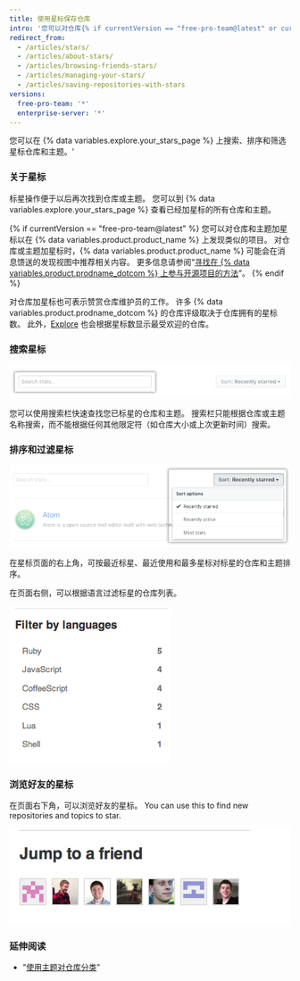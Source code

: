 ```yaml
---
title: 使用星标保存仓库
intro: '您可以对仓库{% if currentVersion == "free-pro-team@latest" or currentVersion ver_gt "enterprise-server@2.16" %}和主题{% endif %}加星标，以跟踪您认为有趣的项目{% if currentVersion == "free-pro-team@latest" %}，并发现消息馈送中的相关内容{% endif %}。'
redirect_from:
  - /articles/stars/
  - /articles/about-stars/
  - /articles/browsing-friends-stars/
  - /articles/managing-your-stars/
  - /articles/saving-repositories-with-stars
versions:
  free-pro-team: '*'
  enterprise-server: '*'
---
```


您可以在 {% data variables.explore.your_stars_page %} 上搜索、排序和筛选星标仓库和主题。'

### 关于星标

标星操作便于以后再次找到仓库或主题。 您可以到 {% data variables.explore.your_stars_page %} 查看已经加星标的所有仓库和主题。

{% if currentVersion == "free-pro-team@latest" %}
您可以对仓库和主题加星标以在 {% data variables.product.product_name %} 上发现类似的项目。 对仓库或主题加星标时，{% data variables.product.product_name %} 可能会在消息馈送的发现视图中推荐相关内容。 更多信息请参阅“[寻找在 {% data variables.product.prodname_dotcom %} 上参与开源项目的方法](/github/getting-started-with-github/finding-ways-to-contribute-to-open-source-on-github)”。
{% endif %}

对仓库加星标也可表示赞赏仓库维护员的工作。 许多 {% data variables.product.prodname_dotcom %} 的仓库评级取决于仓库拥有的星标数。 此外，[Explore](https://github.com/explore) 也会根据星标数显示最受欢迎的仓库。

### 搜索星标

![搜索星标](/assets/images/help/stars/stars_search_bar.png)

您可以使用搜索栏快速查找您已标星的仓库和主题。 搜索栏只能根据仓库或主题名称搜索，而不能根据任何其他限定符（如仓库大小或上次更新时间）搜索。

### 排序和过滤星标

![排序星标](/assets/images/help/stars/stars_sort_menu.png)

在星标页面的右上角，可按最近标星、最近使用和最多星标对标星的仓库和主题排序。

在页面右侧，可以根据语言过滤标星的仓库列表。

![按语言过滤星标](/assets/images/help/stars/stars_filter_language.png)

### 浏览好友的星标

 在页面右下角，可以浏览好友的星标。 You can use this to find new repositories and topics to star.

![查看好友的星标](/assets/images/help/stars/stars_jump_to_a_friend.png)

### 延伸阅读

- "[使用主题对仓库分类](/articles/classifying-your-repository-with-topics)"
